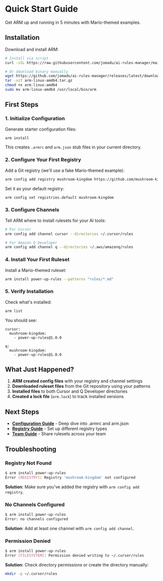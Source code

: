 # Quick Start Guide

Get ARM up and running in 5 minutes with Mario-themed examples.

## Installation

Download and install ARM:

```bash
# Install via script
curl -sSL https://raw.githubusercontent.com/jomadu/ai-rules-manager/main/scripts/install.sh | bash

# Or download binary manually
wget https://github.com/jomadu/ai-rules-manager/releases/latest/download/arm-linux-amd64.tar.gz
tar -xzf arm-linux-amd64.tar.gz
chmod +x arm-linux-amd64
sudo mv arm-linux-amd64 /usr/local/bin/arm
```

## First Steps

### 1. Initialize Configuration

Generate starter configuration files:

```bash
arm install
```

This creates `.armrc` and `arm.json` stub files in your current directory.

### 2. Configure Your First Registry

Add a Git registry (we'll use a fake Mario-themed example):

```bash
arm config add registry mushroom-kingdom https://github.com/mushroom-kingdom/cursor-rules.example --type=git
```

Set it as your default registry:

```bash
arm config set registries.default mushroom-kingdom
```

### 3. Configure Channels

Tell ARM where to install rulesets for your AI tools:

```bash
# For Cursor
arm config add channel cursor --directories ~/.cursor/rules

# For Amazon Q Developer
arm config add channel q --directories ~/.aws/amazonq/rules
```

### 4. Install Your First Ruleset

Install a Mario-themed ruleset:

```bash
arm install power-up-rules --patterns "rules/*.md"
```

### 5. Verify Installation

Check what's installed:

```bash
arm list
```

You should see:
```
cursor:
  mushroom-kingdom:
    - power-up-rules@1.0.0

q:
  mushroom-kingdom:
    - power-up-rules@1.0.0
```

## What Just Happened?

1. **ARM created config files** with your registry and channel settings
2. **Downloaded ruleset files** from the Git repository using your patterns
3. **Installed files** to both Cursor and Q Developer directories
4. **Created a lock file** (`arm.lock`) to track installed versions

## Next Steps

- **[Configuration Guide](configuration.md)** - Deep dive into .armrc and arm.json
- **[Registry Guide](registries.md)** - Set up different registry types
- **[Team Guide](team-setup.md)** - Share rulesets across your team

## Troubleshooting

### Registry Not Found
```bash
$ arm install power-up-rules
Error [REGISTRY]: Registry 'mushroom-kingdom' not configured
```
**Solution**: Make sure you've added the registry with `arm config add registry`.

### No Channels Configured
```bash
$ arm install power-up-rules
Error: no channels configured
```
**Solution**: Add at least one channel with `arm config add channel`.

### Permission Denied
```bash
$ arm install power-up-rules
Error [FILESYSTEM]: Permission denied writing to ~/.cursor/rules
```
**Solution**: Check directory permissions or create the directory manually:
```bash
mkdir -p ~/.cursor/rules
```
